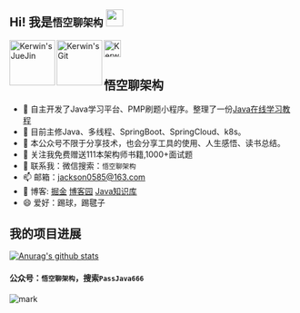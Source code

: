 ## Hi! 我是`悟空聊架构` <img src="https://raw.githubusercontent.com/iampavangandhi/iampavangandhi/master/gifs/Hi.gif" width="30px"></h2>

<a href="https://juejin.im/user/3773179639893229">
  <img align="left" alt="Kerwin's JueJin" width="80px" src="http://cdn.jayh.club/blog/20200825/S0qkWfh0icxi.svg" />
</a>
<a href="https://www.cnblogs.com/jackson0714/">
  <img align="left" alt="Kerwin's Git" width="80px‘" src="http://cdn.jayh.club/blog/20200825/mjmIBHNDQa1k.svg" />
</a>

<a href="http://cdn.jayh.club/blog/20200824/085127482.png">
  <img align="left" alt="Kerwin's WeChat" width="30px" src="http://cdn.jayh.club/blog/20200825/hqIhbKoSEhP6.svg" />
</a>

<br />
<br />

## 悟空聊架构
- 🔭 自主开发了Java学习平台、PMP刷题小程序。整理了一份[Java在线学习教程](http://jayh2018.gitee.io/passjava-learning/#/README)
- 🌱 目前主修Java、多线程、SpringBoot、SpringCloud、k8s。
- 👯 本公众号不限于分享技术，也会分享工具的使用、人生感悟、读书总结。
- 🤔 关注我免费赠送111本架构师书籍,1000+面试题
- 💬 联系我：微信搜索：`悟空聊架构`
- 📫 邮箱：jackson0585@163.com
- 🚀 博客: [掘金](https://juejin.im/user/3773179639893229) [博客园](https://www.cnblogs.com/jackson0714) [Java知识库](http://jayh2018.gitee.io/passjava-learning/#/README)
- 😄 爱好：踢球，踢毽子

## 我的项目进展
[![Anurag's github stats](https://github-readme-stats.vercel.app/api?username=jackson0714)](https://github.com/jackson0714/github-readme-stats)

#### 公众号：`悟空聊架构`，搜索`PassJava666`
![mark](http://cdn.jayh.club/blog/20200821/K75cFsVS4EbR.jpg?imageslim)
